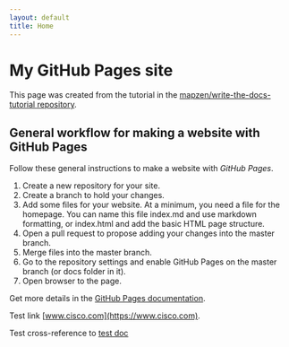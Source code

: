 ```yaml
---
layout: default
title: Home
---
```


# My GitHub Pages site

This page was created from the tutorial in the [mapzen/write-the-docs-tutorial repository](https://github.com/mapzen/write-the-docs-tutorial).

## General workflow for making a website with GitHub Pages

Follow these general instructions to make a website with _GitHub Pages_.

1. Create a new repository for your site.
2. Create a branch to hold your changes.
3. Add some files for your website. At a minimum, you need a file for the homepage. You can name this file index.md and use markdown formatting, or index.html and add the basic HTML page structure.
4. Open a pull request to propose adding your changes into the master branch.
5. Merge files into the master branch.
6. Go to the repository settings and enable GitHub Pages on the master branch (or docs folder in it).
7. Open browser to the page.

Get more details in the [GitHub Pages documentation](https://help.github.com/categories/github-pages-basics/).

Test link [www.cisco.com](https://www.cisco.com).

Test cross-reference to [test doc](https://crygula.github.io/write-the-docs-tutorial/test-doc)
